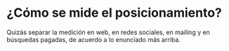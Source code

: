 # ¿Cómo se mide el posicionamiento?

Quizás separar la medición en web, en redes sociales, en mailing y en búsquedas pagadas, de acuerdo a lo enunciado más arriba. 

